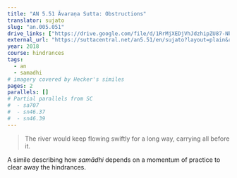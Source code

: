 ```yaml
---
title: "AN 5.51 Āvaraṇa Sutta: Obstructions"
translator: sujato
slug: "an.005.051"
drive_links: ["https://drive.google.com/file/d/1RrMjXEDjVhJdzhipZU87-NblJPPoPdaG/view?usp=drivesdk"]
external_url: "https://suttacentral.net/an5.51/en/sujato?layout=plain&reference=none&notes=asterisk&highlight=false&script=latin"
year: 2018
course: hindrances
tags:
  - an
  - samadhi
# imagery covered by Hecker's similes
pages: 2
parallels: []
# Partial parallels from SC
#  - sa707
#  - sn46.37
#  - sn46.39
---
```


> The river would keep flowing swiftly for a long way, carrying all before it.

A simile describing how *samādhi* depends on a momentum of practice to clear away the hindrances.

